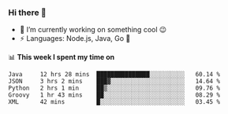 ### Hi there 👋

<!--
**nodejh/nodejh** is a ✨ _special_ ✨ repository because its `README.md` (this file) appears on your GitHub profile.

Here are some ideas to get you started:

- 🔭 I’m currently working on ...
- 🌱 I’m currently learning ...
- 👯 I’m looking to collaborate on ...
- 🤔 I’m looking for help with ...
- 💬 Ask me about ...
- 📫 How to reach me: ...
- 😄 Pronouns: ...
- ⚡ Fun fact: ...
-->

- 🔭 I’m currently working on something cool :wink:
- ⚡ Languages: Node.js, Java, Go :thought_balloon:

📊 **This week I spent my time on**

<!--START_SECTION:waka-->
```text
Java     12 hrs 28 mins  ███████████████░░░░░░░░░░   60.14 % 
JSON     3 hrs 2 mins    ███▓░░░░░░░░░░░░░░░░░░░░░   14.64 % 
Python   2 hrs 1 min     ██▒░░░░░░░░░░░░░░░░░░░░░░   09.76 % 
Groovy   1 hr 43 mins    ██░░░░░░░░░░░░░░░░░░░░░░░   08.29 % 
XML      42 mins         █░░░░░░░░░░░░░░░░░░░░░░░░   03.45 % 
```
<!--END_SECTION:waka-->


<!--
:traffic_light: **Visitors**

![visitors](https://visitor-badge.glitch.me/badge?page_id=nodejh.nodejh)
-->
